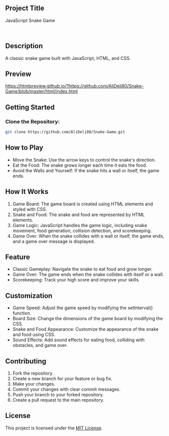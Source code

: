 ## Project Title

JavaScript Snake Game

<br>

## Description

A classic snake game built with JavaScript, HTML, and CSS.

## Preview

https://htmlpreview.github.io/?https://github.com/AliDeli80/Snake-Game/blob/master/html/index.html

## Getting Started

### Clone the Repository:

  ```sh
  git clone https://github.com/AliDeli80/Snake-Game.git
  ```

## How to Play

- Move the Snake: Use the arrow keys to control the snake's direction.
- Eat the Food: The snake grows longer each time it eats the food.
- Avoid the Walls and Yourself: If the snake hits a wall or itself, the game ends.

## How It Works

1. Game Board: The game board is created using HTML elements and styled with CSS.
2. Snake and Food: The snake and food are represented by HTML elements.
3. Game Logic: JavaScript handles the game logic, including snake movement, food generation, collision detection, and scorekeeping.
4. Game Over: When the snake collides with a wall or itself, the game ends, and a game over message is displayed.

## Feature

- Classic Gameplay: Navigate the snake to eat food and grow longer.
- Game Over: The game ends when the snake collides with itself or a wall.
- Scorekeeping: Track your high score and improve your skills.

## Customization

- Game Speed: Adjust the game speed by modifying the setInterval() function.
- Board Size: Change the dimensions of the game board by modifying the CSS.
- Snake and Food Appearance: Customize the appearance of the snake and food using CSS.
- Sound Effects: Add sound effects for eating food, colliding with obstacles, and game over.

## Contributing
1.  Fork the repository.
2.  Create a new branch for your feature or bug fix.
3.  Make your changes.
4.  Commit your changes with clear commit messages.
5.  Push your branch to your forked repository.
6.  Create a pull request to the main repository.   

## License

This project is licensed under the [MIT License](LICENSE).
